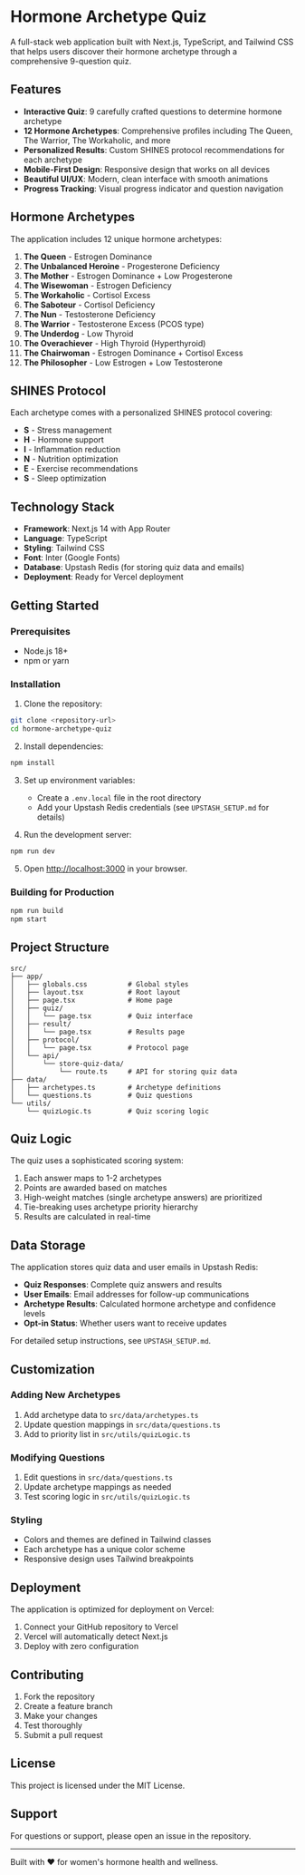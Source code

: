 # Hormone Archetype Quiz

A full-stack web application built with Next.js, TypeScript, and Tailwind CSS that helps users discover their hormone archetype through a comprehensive 9-question quiz.

## Features

- **Interactive Quiz**: 9 carefully crafted questions to determine hormone archetype
- **12 Hormone Archetypes**: Comprehensive profiles including The Queen, The Warrior, The Workaholic, and more
- **Personalized Results**: Custom SHINES protocol recommendations for each archetype
- **Mobile-First Design**: Responsive design that works on all devices
- **Beautiful UI/UX**: Modern, clean interface with smooth animations
- **Progress Tracking**: Visual progress indicator and question navigation

## Hormone Archetypes

The application includes 12 unique hormone archetypes:

1. **The Queen** - Estrogen Dominance
2. **The Unbalanced Heroine** - Progesterone Deficiency
3. **The Mother** - Estrogen Dominance + Low Progesterone
4. **The Wisewoman** - Estrogen Deficiency
5. **The Workaholic** - Cortisol Excess
6. **The Saboteur** - Cortisol Deficiency
7. **The Nun** - Testosterone Deficiency
8. **The Warrior** - Testosterone Excess (PCOS type)
9. **The Underdog** - Low Thyroid
10. **The Overachiever** - High Thyroid (Hyperthyroid)
11. **The Chairwoman** - Estrogen Dominance + Cortisol Excess
12. **The Philosopher** - Low Estrogen + Low Testosterone

## SHINES Protocol

Each archetype comes with a personalized SHINES protocol covering:

- **S** - Stress management
- **H** - Hormone support
- **I** - Inflammation reduction
- **N** - Nutrition optimization
- **E** - Exercise recommendations
- **S** - Sleep optimization

## Technology Stack

- **Framework**: Next.js 14 with App Router
- **Language**: TypeScript
- **Styling**: Tailwind CSS
- **Font**: Inter (Google Fonts)
- **Database**: Upstash Redis (for storing quiz data and emails)
- **Deployment**: Ready for Vercel deployment

## Getting Started

### Prerequisites

- Node.js 18+ 
- npm or yarn

### Installation

1. Clone the repository:
```bash
git clone <repository-url>
cd hormone-archetype-quiz
```

2. Install dependencies:
```bash
npm install
```

3. Set up environment variables:
   - Create a `.env.local` file in the root directory
   - Add your Upstash Redis credentials (see `UPSTASH_SETUP.md` for details)

4. Run the development server:
```bash
npm run dev
```

5. Open [http://localhost:3000](http://localhost:3000) in your browser.

### Building for Production

```bash
npm run build
npm start
```

## Project Structure

```
src/
├── app/
│   ├── globals.css          # Global styles
│   ├── layout.tsx           # Root layout
│   ├── page.tsx             # Home page
│   ├── quiz/
│   │   └── page.tsx         # Quiz interface
│   ├── result/
│   │   └── page.tsx         # Results page
│   ├── protocol/
│   │   └── page.tsx         # Protocol page
│   └── api/
│       └── store-quiz-data/
│           └── route.ts     # API for storing quiz data
├── data/
│   ├── archetypes.ts        # Archetype definitions
│   └── questions.ts         # Quiz questions
└── utils/
    └── quizLogic.ts         # Quiz scoring logic
```

## Quiz Logic

The quiz uses a sophisticated scoring system:

1. Each answer maps to 1-2 archetypes
2. Points are awarded based on matches
3. High-weight matches (single archetype answers) are prioritized
4. Tie-breaking uses archetype priority hierarchy
5. Results are calculated in real-time

## Data Storage

The application stores quiz data and user emails in Upstash Redis:

- **Quiz Responses**: Complete quiz answers and results
- **User Emails**: Email addresses for follow-up communications
- **Archetype Results**: Calculated hormone archetype and confidence levels
- **Opt-in Status**: Whether users want to receive updates

For detailed setup instructions, see `UPSTASH_SETUP.md`.

## Customization

### Adding New Archetypes

1. Add archetype data to `src/data/archetypes.ts`
2. Update question mappings in `src/data/questions.ts`
3. Add to priority list in `src/utils/quizLogic.ts`

### Modifying Questions

1. Edit questions in `src/data/questions.ts`
2. Update archetype mappings as needed
3. Test scoring logic in `src/utils/quizLogic.ts`

### Styling

- Colors and themes are defined in Tailwind classes
- Each archetype has a unique color scheme
- Responsive design uses Tailwind breakpoints

## Deployment

The application is optimized for deployment on Vercel:

1. Connect your GitHub repository to Vercel
2. Vercel will automatically detect Next.js
3. Deploy with zero configuration

## Contributing

1. Fork the repository
2. Create a feature branch
3. Make your changes
4. Test thoroughly
5. Submit a pull request

## License

This project is licensed under the MIT License.

## Support

For questions or support, please open an issue in the repository.

---

Built with ❤️ for women's hormone health and wellness.
